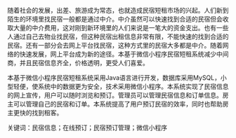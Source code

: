 随着社会的发展，出差、旅游成为常态，也就造成民宿短租市场的兴起。人们新到陌生的环境里找民宿一般都是通过中介。中介虽然可以快速找到合适的民宿但会收取大量的中介费用，这对刚到新环境里的人们来说是一笔大的资金支出。也有一些人通过自己去物业找民宿，但这种民宿出租信息非常有限，不能快速的找到合适的民宿。还有一部分会去网上平台找民宿，这种方式里的民宿大多都是中介。随着网络的快速发展，网上平台成为新的途径。本基于微信小程序民宿短租系统减少中间商，并且民宿信息齐全，价格透明，更受人们喜爱。

本基于微信小程序民宿短租系统采用Java语言进行开发，数据库采用MySQL，小型轻便，使系统中的数据更为安全，技术采用微信小程序。本系统实现了民宿信息的网上宣传，用户可以随时浏览和预订。管理员可以管理民宿信息和订单信息。房主可以管理自己的民宿和订单。本系统提高了用户预订民宿的效率，同时也帮助房主更快的找到租客。

关键词：民宿信息；在线预订；民宿预订管理；微信小程序
